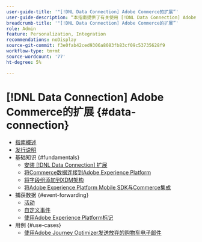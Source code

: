 ```yaml
---
user-guide-title: '"[!DNL Data Connection] Adobe Commerce的扩展”'
user-guide-description: “本指南提供了有关使用 [!DNL Data Connection] Adobe Commerce的扩展。”
breadcrumb-title: '"[!DNL Data Connection] Adobe Commerce的扩展”'
role: Admin
feature: Personalization, Integration
recommendations: noDisplay
source-git-commit: f3e0fab42ced9306a8083fb83cf09c53735628f9
workflow-type: tm+mt
source-wordcount: '77'
ht-degree: 5%

---
```


# [!DNL Data Connection] Adobe Commerce的扩展 {#data-connection}

- [指南概述](overview.md)
- [发行说明](release-notes.md)
- 基础知识 {#fundamentals}
   - [安装 [!DNL Data Connection] 扩展](install.md)
   - [将Commerce数据连接到Adobe Experience Platform](connect-data.md)
   - [将字段组添加到XDM架构](update-xdm.md)
   - [将Adobe Experience Platform Mobile SDK与Commerce集成](mobile-sdk-epc.md)
- 捕获数据 {#event-forwarding}
   - [活动](events.md)
   - [自定义事件](custom-events.md)
   - [使用Adobe Experience Platform标记](using-tags.md)
- 用例 {#use-cases}
   - [使用Adobe Journey Optimizer发送放弃的购物车电子邮件](using-ajo.md)
